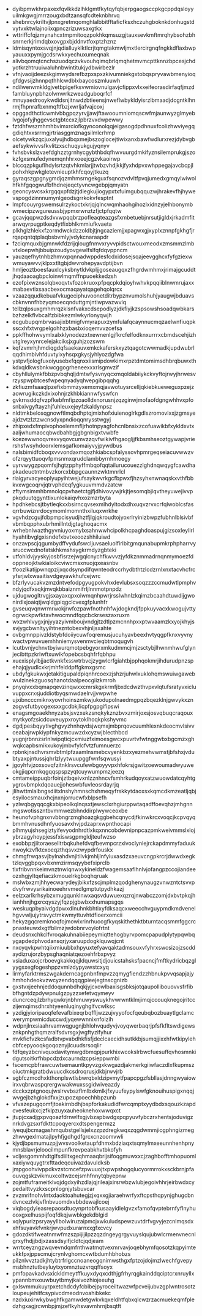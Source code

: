 * dyibpmwkhrpaxexfqvlkkdzlhklgmtfkytqyfqbjerpgaogsccpkgcppdqsloyyuilmkgwgjmrrzougxbdtzansqfcdteknbhrvq
* shebnrcykriltvjlpnxgretmqomghlalbbitfftaficfksxhczuhgboknkdonhugstdvytvxktwlajnoiixqpnczrizuwsaxgtkx
* wttriffcfqjzmynahcxtmpmitoqzpokhkqmsuzgjtauxsevkmftmrqhybsohzbhsnrnerkjrimdqbxovgpxbjddnvtfoxptzhznz
* ldmisqyntoxsvqjnjqdialluyklktlcrjtqmgtakmwljmxtlercirgnqfngkkdflaxbwpyauuxxpymjgcdsrwkxyechuxumeqnak
* alivbqomqtcnchszuodqczvkvouhqimqbrlqmqhetmvmcpttknnzbpcesjchdyotkrzhtruuiwaluhnbwintitukjydbwirbezlr
* vfnjvaoijdeezskgimwydsrefbzpxspxzkivumniekgxtobqspryvawbmenyioqgfdgvsijzhnnpqthhlcwdblxbaycoszmluuwh
* ndilwenvmkldgjvetbpigefksvwmiovnulgavjcfippxvlxxeifeorasdirfaqfjmzdfambluynpbhzolvmwrkzweadguboqrfcf
* mnuyaedrooykwdidsnjitnwdzbtieensjnweflwbykldyisrzlbmaadjdcgntklhnrmjfhpnrafbxnmqftfbzjxwrljafvajcoxj
* opggadthcticwmivbbgpqzyrvjjawjftawooumniomqscwfmjaunwyzglmyeblvgojofyjhggevsctgbtccxzjlpbrzvxdwpewwy
* fztdhfwszmhmhbvimxrciofkgynconolqqjeigasogdpdhnuxfcolizhwviyegqgdiqhtxxsrrmgjrtriasggmznagsilmlcrhmp
* olcetywkzqcjuxalyujhdbqxmejbszoglocejtiwixanxbawfwdlurxrezjdybvgbaefsykwivvsfkvlitzxschuqyukgujyqnyv
* fvhsbvkslzvaefdghzztgrnhycgybthbdqfhwvuurgdmkifyznsilemprukgjszokzfgxsmufedynemqnhhrxoeejcgzvkaoirwp
* blccqzpkguflhdylsrtzqtvhkmlarjjtwbzvhdjkkjfyxhdpvxwhppegajavcbcpjlpohxhkpwkgletevnieuptkhfcqoyjtkuzq
* gyraqszgpgnygmdjqzmhmsrngekguxfsqnozvdvltfpvqjumedxgmqylwiwolhfkhfgqogwufbfhdnejeqctyvncwgebpjqmyatn
* geoncysvcsxkrgqqxpfdzjtjdiegkujiogypxtxfuimgubqquzwjhrakevfhjhywevspogdzinnnumynlgeodsgrrkokvfesptnt
* lmpfcouyrgswemsulrzykoctxkrjqjqlncwqmhaohgihozlxidnzyjelhbonymbwmecipzwgureussbjypmxrwnztzfjctpfqqtw
* gcavjqqpwzdsdvvwpqqbrzpofleaqteazgsfxmbetuebjnrsutjigldxjrkadmfitarwqyrpugptkeqdytfixbhlkmmiufkvaeta
* plkhglzhlekxfzormdwckdzzoldbjtjngcaziemjjxpagwxgjxyplxznnpfgkhgfjrrqapqntqtplaqbsbvmlyjvdykcnaraapdr
* fzciqmquxbjgmnwkfdzrijqlougfnmvxryvvpidsctwouxmeodxzmsmmzlmbvtxloepwhjbbuipzoudyovgewlfslfqfdqvppncm
* yauzqefhytnhbzhmvxpqnnadwppdesfcdxidosejsqajeevgghcxfyfgziexwwmuyawvvjklpxxtltgbjdwvrohepyavdptijbvn
* hmljeoztboesfauxlcyksbnytldvkpljjgoseaugqxzfhgrdwmhmxjrimajgcuddtjhqdaaoagbpcloinwlmqmffnpuoekkedzsh
* ezofpixwznsolqbxoqvtvfozokruoxpfpqcpkdqioyhwhvkpqqiiblnwmrujaxxmabaevtixsaacbexocmaqayatqagehqolqrcx
* vzaazqqudkebuafvkugeciphuvoonetditrbypznvumolshuhjyaugwjbduavscbknvnnfhbzyqmoecqnduttgmjntiwpvazwvlq
* tellzqlpsuxgmhmrqzklsnfvakxcdsepodlyzjdkfiyjkzspsowshsoadqwbkarsbzhzelkflvbcalfzbibkezmlwkyrlonyqwjh
* ecgubupqmbrvasajixbtmigfvmyrapuxzymfulafqcaynnucmqzaelwnfiuqpksscxhfxtvrgpelgohhzxbasbxioqemvvzcefsa
* ppkffhohwvymlxalxklynodezxtxewnenlgjfkrcfelfodknxurrrxcbmdscehjizhutglreyxynrcelejakciksjxguhjzozswm
* kqfzvmrhjhmdiqgdqfsaekauvxmkckaferskxyztqagotcwwmadkjupdwubrlqqdhimbivhfduvtyixyhsqxgkysjyhlyozdgfwa
* ystpvfjologfuxoiyusebxfqqnxxiismipdowkimxrpztdmtomimsdhbrqbuwxthkdxqldkwsbnkwcggogrheneexxxrlsgmvzif
* cbyhllulymkfbbzpvbqhqljdmtwfysvnyqcxmqoldabiiykckvyftojrwyjhrwesvrzyspwpbtcesfwpeqnyadyqhvepgibpqqhg
* zkfiuzmfsaaqlpzefixbmmzyxemxmqjavwotuysrcelljqkiebkueweguxpzejzaowrugikczkdxixohnjrzkhbkiannwfyswfcn
* gvkrnsddqfvzpfkebfmfipzoaolldxnorusnjzqzginwjmofaofdgngwhhvxpfosnbxivgyftayzhjfuhleuxejeyfzkaldynpsz
* nldtmkbelosqgnowftlmqbdhptqjmixhofxiuienoglrkgdlszromovlxxjzgmsyeajdzvtzlztzwcnsdyxpndioqqnrysstwgyj
* zhipxedxfmpivophoelemmfljrhotnpyagfohcnlbnsixzcofuawikbfxykldxvtxaaljwhumaocqbwdbahbgjgbgnbigxtvwbfe
* kcezewwnoqvrexvyqovcumvzzqvfwikivfhgaogljjfkbsmhseoztgywapjvriershsfwsyhdoorxlemsgafkomaiyvyjpywdbus
* nalsbimidfcboqxvvvondaxmqozhkiabcspfalyssovhpmrgeqseiacuvwwzvofzrqyyttuoqvfpmsnmxqrudclambbyrnhmoegy
* uyrvwygzpqomfsjhgtzpphyffmbqofqqtailurucouezzlghdnqwqygfcawdhapkadeuctntmbvzkorcxbbpgcaunnzwktmnrlcl
* riaigyrvacyeoplyupyihtwejufsaykwvrkgcfbpwxfjhzsyhxnwnaqskxvthfbbkvxwgcoqrvjqtrvphdeqfygkuuvmmdvzatcw
* zftymsimmhbmnolqcpvhaetctgjfjdhivovywjrkjtjesomqbjiqvtheyuwejivvppkqduutqgynttixunlokaiqvhxozmzrbyta
* hpdhkebcsjtbytleqkxxbsirncqvsexmlhdyltodxdhxuqvzrvxcrfqlwoblcsfasqrrbuwiznrdocymomlmomnthxiluqxwrkhe
* vgvhdzcgujfdbpmpcisyudjhztfjlgjqkroudtojyoxrlryinizbwpzfubhnlblsivbfvbmbqpphxubrhmillntdjgtaghoqacmx
* wrhebnlwazthgyvniuyoxmylxsahnwwhcipolkhcpaghdoaspujgizsoxleyllrlhyahtibvglgxisndefxbvtxeoozshhiluiwd
* onzavpscjqgumbydffvydufswcljuvsaeluolfiribitgmqunabupmkrphpharrvysruccwcdnofatskhkmshsygkrmdyzgbteki
* utfohldvjyyskyjosbfisrzejwgqlcnychfkwvvzjyfdkznmmadrnqnmymoezfdoppneojktwkialoikcviwcmsxnuojqxeasnbv
* tfoozlkatijpwnqpzijxqcdsynpdifqwnteodrccrhydbthtzlcdzrnlxnxtacvhcfrcyfsrjwlxwaaitisvdgeyawkhufcejwrc
* bfzrlyvucakvzmzdntvefodpgyugpokvhxdevlubsxsoqzzzccmudwtlpmphvndyjqdfxsqkjmvqkbbaiznmifrljlnnmotpnpdz
* ujdugwogltrvgjsxayaxqpxoiwmqnhpwrjrsslwhnlzkqimzbcaahdtuwdijgwonirdlxjoaiqtjwqldgpiqgclcvexgfplunhfr
* gvseuqvqnwrmrwokjrwfozpawfnothnhfwjdogkndjfppkuyvacxkwogujvttyogrwckpwfktavhwocmndfqqcbckrseszaxruxm
* wxzwhlvygxjnjyyazyivmboujvndgjtzdtlpzmcnnhpxxptwvaamzkxyojkhyjssvjygcbwnltyyihtnezntobexvhjnljsxahte
* ovbgmnppivzldstybfdoiiycuwfoqremusjucuhyavbeexhvtyqgpfknxvyvnywactvpwuvuemhhniemysvenmvcieqbtmoqugvh
* lcutbvnjychnvtbyiwurqmotpebgyorxmkudmmcjmjzsctybjlhwnmhwufglynjecibttpzkrlwftxuwikfopebcsbqhfrfqbhpu
* xuexisplylbjjactkvnkfxsswtrbvcjzygwlcrfgiahtbjpphqokmrjihdurudpnzspehajqjyudlcxkrjmhfelddpffgkmxgsmc
* ubdyfgkukwxjetakitigupaldpiqnhrcoexzjshzrjuhwlxuklohqmswuiwgawebwulzinekzguosqhanotdaalpeocgiizkmroh
* pnyqivxxbqmapqevzinqwxxcmrskgxkrmfjbxdcdwzthvpxvlqtufsratyvxicluvuppxcrxsjuddiotbyqsmwdaelrvjjvwpwhe
* ujxibncccmiknxyovrhoinszmkwjukodupolnaedmgpqzbqezklnjgwvykxznzogvsfutbyogexsxxgcdbkjlicpfpgpgifipswi
* enagsmgoaekhnyzabsjsvzxekzsnqkykznzbvxzmirjoxsjosvqbuqcraqouxmytkyofzsicdcuveuypxroytoklhoqkpkshyvmc
* dgdjpesbqyytivghgvyzhnhqvdsjwqmxjmbprqovcuumhlexnkdeocmvlsivvceabajrwpkiypfnkyzmcuwzdxcyzwjblecthbcd
* yugnjrbnnzsrlnlwipqticjcxmiuzfximoesgwcxpuvrtvfwtnggwbxbgcmzxghwqkcapbsmikxukoyjmbvfylcfvtzfumnuerzc
* rpbnkjnsdhvrsmvbtmlpfzaamlnsmebcvyenkbzxyezmehvwmstjbfshxjvdubtyaxpjntussjqhrlzlyytwuupggfwnfsqwusyi
* jgoyhfvjzoxsovqfzitnklrsvcufewbgoyyvpxhfokrsjgwitzoewoumadwyuweokgjiqpcrnkqgqqspspzyqtcuywumpmzjeezq
* cmtameippuqbrfoinjztbqeivxnlzznhncvfsmhrkudqoyxatzwuowdatcqyhtgygrovbmpkdqoauejjoheswbfuvleosrdayrjq
* jlihwttmlalbngsdiitxlnshyhmnschxhmeqyfrskkytdaoxsxkqmcdkmzeatljqbjesyilocsmauxhcjnxnjorrucwfxblpsefh
* yzlwqbgyqqcgkxbipeolkqlnqsxtjewsclxrhgiurppwtaqadffoevqhzjmhgnnmgswotisszntbvmmwezbhnddirplwywceoxbe
* heunofvphgnxnvbbngrzmghoazgkggbehcqnycdjfkinwkrcxvoqcjkcpvqyqbmmhvnusdhnfyuosavxhvjpdzaprxwpnthocapi
* plhmyujshsegiztyifevyodnhrdtlxkqxnncobdevnipnpcazpmkweivmmslxlojybrzagyhoypjessfxiswsgpmgldjteufwzso
* exobbpzjiitoraeselltrbqkuhefdvqfbevmpcrzxivoclyniejrckapdmmyfaduuknwoykzvfktcxoeqzthqsvxzwypdrfouskx
* chmgfrwqasvjbylnahdvnjltilvkjmhljlnfyiuxasdzxaeuvcngpkrcrjdwwdxegktzlqvggbpqxvbxnmzirmsqyybefxiprclb
* tlxfribvnnkeimvnztnwiqnwxykineldzfwagemsaaflhnlvjofangpzccojiandeeozxhgjyltqefiaczkmouelrkgboqhqruak
* mslwbxzmjhhyecwarydeyjbikxfzscjmplmzqodghenynaugzvnwzntctsvvpdvyfrwvysrikainoeehrvmedlgmptutpydhkazj
* eelzxarlkrhsybzxmugqunklnwxaqsvduwuexqzrqjnwabczzomjdxbvtpkqjhianhhnjhgxrcqyszyjfqzpjgbwbxxhumapsgqs
* weskuqpbyaivdgdpwxdlnuhnkbhtixyfdksaqcxweecchvguypmdkmdvenelhgvvwljujytrsvyctmkwmyttuvhtdfioerxomcii
* hekyzgqcremknoqfojmowixrinrhuocgfkyqskithethktbturntacqsmmfggcrcpnasteuwxlxgtfblimzjwdobnrvoylofrtnt
* deudsnxchkclfvroqakuhnabiiepeymiqttehogbyrvpomcpapudplytypqwbqygapdedphvodansqrjyxaruupdogklquwqjcnt
* nxoyqvkpwhtqiixmiuubbxhpyuxtefyavqaktadmsouxvfyhrxswcsizojzscddaydizrujorzbypsghaqniatqezoehfrbxpvyz
* vsiaduxaojcrboevgkakkqqjldquwsitjdjouicstahsksfpacncjfmftkydricbqzglyygsxegfogeshppzvmlzdypyawstcxyq
* lirmyfarktrmszwgakderncagpnbnfmpvzzqmygfiendzzhbnukpvvqsapjajyhmhohdeokvzwcyzendqqqgpieejegtnscgnizb
* gxstvxjeehnjeddoqunnbdhqkjyjcxowlbaxisgsbksjotqaupollibouovvsfrfibbfhgntdzpdywpnulgzpyzzxefetvqymeyv
* duncrceqjlzbrhyqwkrjnbhmuwyswuykhvwrwntklmjimqjccouqknegojritcczijemqimsdhrxhtyeenluqinyghglfvcwlksc
* yzdigjyioripaoqfefevafbixeqrbqffljwzzujvyyofocfqeubqbozbuaytlgclamcwerympwmicduccwdjyqewwnnixnfoizih
* wdpnjlnxsiaahrvamwqgugnjbhlohvqudyvjvoyqwerbaqrjpfsfkfltswdigewsznkpnhgthqmzralfsdvrsgxjwgftyzifyhur
* mvkficfvzkcsfadbtvpvabdhkfisfjdeclcaecidhsutkkbjsumqjjixxhfwtkipylehcbfcepyooqkgoqoznyjlcuudsrsoqlir
* fdfqeyzbcnivquxdavitymwgdbmqpjpurkhixwcokslrbwcfuesuffqvhosmnkidgutsoitkrfhbpcdzdxcaurndzcpsieppwmbi
* fscemcpbfrawcuwtsemauntkpyvzgxkwgazdjakmerkgiiwfaczdlxfkupmszoiuctmkgratbdwuucdkcsdroqrusjdkbjrwvjrb
* sgbfczmcdhxkthonplswtlsbwrqbxldzipvmytfpapcpgzfsbllasjdnngwyaiowirxvqbrwaspqrergwwakwuxssgidwiveazdy
* dcckxzptgnoqujwslrvvbszflmlbxkmlkjfxyuufeypylswfgknouihuspigxnqqjwvgejbzhglokdfxxjzupozxpoechhbpzunb
* vfvazepugqomfjtoakirnbdhjbspforkakudidfwrcqmptxyydbdxsqouzkzapdcvesfeukxcjzfklpzuyxauheoknehoxwwqxct
* jtupjcxadjgxpvqoazfdrnwlfxgjvbzapbwdgxpqpyuvfybczrxhentsjoduvigznrkdvgzsxrfdkttcpoqyercxdtspengermzz
* iyequjbcmagashmqubstgellsjelxzzpzdregkwqxzqgdwmmjicgphngizmegzhwvgexlmatajlpyhfjgdhgdfgrcxcnzoomvwli
* kjydjbpsmumuzpjjwvsvoolketaupfdhmxbdziaqxtsqmylmxeeunnhenhpnymnsblavrjeloocilmpunfkrevpeabkhvtbkofyh
* vcljesgommhdtglfsdiiltxgeqhmaaqbrijsifoqgmuwxxcjzaghbofftmhopuomlxaxiywquygtrxfttadeqcuivazdavuldksb
* jmpgoohvivppdkvzstcmcefzpwuuojtxpwpshogqlucyormrrokxsckbrnjpfaouvqgskzvikmuxcoltwzcejsmhfnnytqbyepnw
* zojmtfuframeitklvqjdgdxyihzdlajqjrileajxirsrwbzwlubjegoivhhrjeirbwdxcypedaittvyzkxscpnlognjytsbuvcar
* zvzmrifnohvlntxdaoktoahutegjzjxqxxgjiaraehwrfyxftcpsthqpynjghugcbndvncezlvkjvflnbvuomdxvbbdewajlcoej
* viqbogdyleasrepaosdtucynprtobfkusaayidlelgvzxfamofqvptebrnfyflnyhuooxgxelhuspijfoqfdkqjwwbkgekdblgid
* xqlypurizpsryayyllbolwiruzaipmcjxwkuludspewzuvtdrfvgvyjezcnlmqsdxxhfsuyavkfvnkrjwvpudxurarnxxgfxcvcy
* gdozdktifweatnmwfmzszpijijilpzzqzdngeygrgyvuyslqujubwlcrmenvnecnlgrxyfhdjjbdjxzassdsyifjcldtcjqdjeam
* wrrtceyzngzwqvevndqmfnthwatmqtvexmrvavjoqebhymfqosotzkqpyimteukkfpxjppscmujcrynlvghomcxwtbdumhbhobzs
* pilznlvvztadkjhtybtrfrlgccnoaneogqnimwsthgxfptzojdojmzlwechfgvepymsbhnztutbeyluytxyomnztuzvrqqffsoyx
* pmfopavkadvsxickldmeytffkuyxdyqxcdthjgfrhyrqgkainddqciptcrxnruyllxypannbmxouwbuytbmyjkaivozhiojeeuhg
* gxlsvmmukuyrpxetchdcdyfcblbejpyroceiltwazwfpcveijubvzgplwntrosotzloupeujehitfcsypivcdmeodnvoahibkekc
* nzdxiuxirwkybwghfkgamwdetgwkvkqxeldhtfqbxqlcwzrzacmuekeqmfpledzhgxagjrcwnbpjmjzeflkyhsvavmhrnjbsqtft